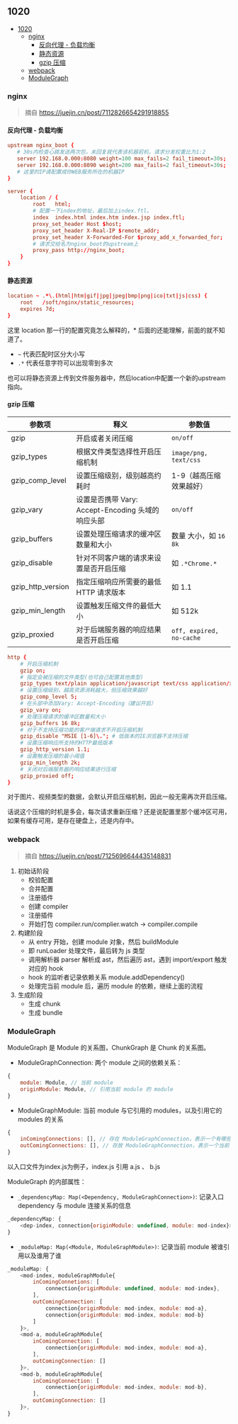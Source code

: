 ## 1020

<!-- TOC -->

- [1020](#1020)
  - [nginx](#nginx)
    - [反向代理 - 负载均衡](#反向代理---负载均衡)
    - [静态资源](#静态资源)
    - [gzip 压缩](#gzip-压缩)
  - [webpack](#webpack)
  - [ModuleGraph](#modulegraph)

<!-- /TOC -->

### nginx

> 摘自 https://juejin.cn/post/7112826654291918855

#### 反向代理 - 负载均衡

```conf
upstream nginx_boot {
   # 30s内检查心跳发送两次包，未回复就代表该机器宕机，请求分发权重比为1:2
   server 192.168.0.000:8080 weight=100 max_fails=2 fail_timeout=30s; 
   server 192.168.0.000:8090 weight=200 max_fails=2 fail_timeout=30s;
   # 这里的IP请配置成你WEB服务所在的机器IP
}

server {
    location / {
        root   html;
        # 配置一下index的地址，最后加上index.ftl。
        index  index.html index.htm index.jsp index.ftl;
        proxy_set_header Host $host;
        proxy_set_header X-Real-IP $remote_addr;
        proxy_set_header X-Forwarded-For $proxy_add_x_forwarded_for;
        # 请求交给名为nginx_boot的upstream上
        proxy_pass http://nginx_boot;
    }
}
```   

#### 静态资源

```conf
location ~ .*\.(html|htm|gif|jpg|jpeg|bmp|png|ico|txt|js|css) {
    root   /soft/nginx/static_resources;
    expires 7d;
}
```   

这里 location 那一行的配置究竟怎么解释的，* 后面的还能理解，前面的就不知道了。   

- `~` 代表匹配时区分大小写
- `.*` 代表任意字符可以出现零到多次     

也可以将静态资源上传到文件服务器中，然后location中配置一个新的upstream指向。

#### gzip 压缩

参数项 | 释义 | 参数值
------|------|------
gzip | 开启或者关闭压缩 | `on/off`
gzip_types | 根据文件类型选择性开启压缩机制 | `image/png, text/css`
gzip_comp_level | 设置压缩级别，级别越高约耗时 | 1-9（越高压缩效果越好）
gzip_vary | 设置是否携带 Vary: Accept-Encoding 头域的响应头部 | `on/off`
gzip_buffers | 设置处理压缩请求的缓冲区数量和大小 | 数量 大小，如 `16 8k`
gzip_disable | 针对不同客户端的请求来设置是否开启压缩 | 如 `.*Chrome.*`
gzip_http_version | 指定压缩响应所需要的最低 HTTP 请求版本 | 如 1.1
gzip_min_length | 设置触发压缩文件的最低大小 | 如 512k
gzip_proxied | 对于后端服务器的响应结果是否开启压缩 | `off, expired, no-cache`    

```conf
http {
    # 开启压缩机制
    gzip on;
    # 指定会被压缩的文件类型(也可自己配置其他类型)
    gzip_types text/plain application/javascript text/css application/xml text/javascript image/jpeg image/gif image/png;
    # 设置压缩级别，越高资源消耗越大，但压缩效果越好
    gzip_comp_level 5;
    # 在头部中添加Vary: Accept-Encoding（建议开启）
    gzip_vary on;
    # 处理压缩请求的缓冲区数量和大小
    gzip_buffers 16 8k;
    # 对于不支持压缩功能的客户端请求不开启压缩机制
    gzip_disable "MSIE [1-6]\."; # 低版本的IE浏览器不支持压缩
    # 设置压缩响应所支持的HTTP最低版本
    gzip_http_version 1.1;
    # 设置触发压缩的最小阈值
    gzip_min_length 2k;
    # 关闭对后端服务器的响应结果进行压缩
    gzip_proxied off;
}
```     

对于图片、视频类型的数据，会默认开启压缩机制，因此一般无需再次开启压缩。    

话说这个压缩的时机是多会，每次请求重新压缩？还是说配置里那个缓冲区可用，如果有缓存可用，是存在硬盘上，还是内存中。   

### webpack   

> 摘自 https://juejin.cn/post/7125696644435148831

1. 初始话阶段
   - 校验配置
   - 合并配置
   - 注册插件
   - 创建 compiler
   - 注册插件 
   - 开始打包  compiler.run/complier.watch -&gt; compiler.compile
2. 构建阶段
   - 从 entry 开始，创建 module 对象，然后 buildModule
   - 即 runLoader 处理文件，最后转为 js 类型
   - 调用解析器 parser 解析成 ast，然后遍历 ast，遇到 import/export 触发对应的 hook
   - hook 的监听者记录依赖关系 module.addDependency()
   - 处理完当前 module 后，遍历 module 的依赖，继续上面的流程
3. 生成阶段
    - 生成 chunk
    - 生成 bundle

### ModuleGraph

ModuleGraph 是 Module 的关系图，ChunkGraph 是 Chunk 的关系图。    

- ModuleGraphConnection: 两个 module 之间的依赖关系：   

```js
{
    module: Module, // 当前 module
    originModule: Module, // 引用当前 module 的 module
}
```    

- ModuleGraphModule: 当前 module 与它引用的 modules，以及引用它的 modules 的关系    

```js
{
    inComingConnections: [], // 存在 ModuleGraphConnection，表示一个有哪些 modules 引用了当前 module
    outComingConnections: [], // 存放 ModuleGraphConnection，表示一个当前 module 引用了哪些 modules
}
```    

以入口文件为index.js为例子，index.js 引用 a.js 、 b.js    

ModuleGraph 的内部属性：   

- `_dependencyMap: Map(<Dependency, ModuleGraphConnection>)`: 记录入口 dependency 与 module 连接关系的信息   

```js
_dependencyMap: {
    <dep-index, connection{originModule: undefined, module: mod-index}>,
}
```   

- `_moduleMap: Map(<Module, ModuleGraphModule>)`: 记录当前 module 被谁引用以及谁用了谁   

```js
_moduleMap: {
    <mod-index, moduleGraphModule{
        inComingConnetions: [
            connection{originModule: undefined, module: mod-index},
        ],
        outComingConnection: [
            connection{originModule: mod-index, module: mod-a},
            connection{originModule: mod-index, module: mod-b}
        ]
    }>,
    <mod-a, moduleGraphModule{
        inComingConnection: [
            connection{originModule: mod-index, module: mod-a},
        ],
        outComingConnection: []
    }>,
    <mod-b, moduleGraphModule{
        inComingConnection: [
            connection{originModule: mod-index, module: mod-b},
        ],
        outComingConnection: []
    }>,
}
```   